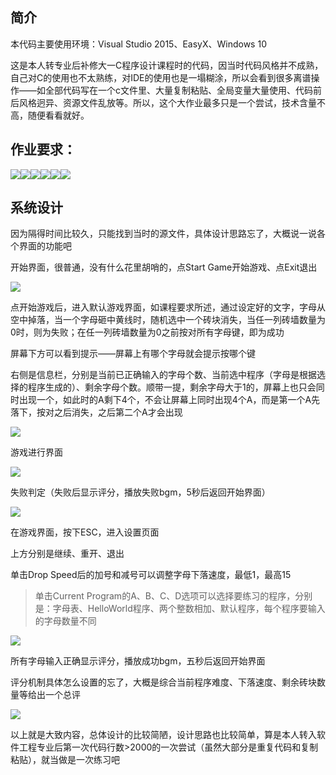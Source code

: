 ## 简介

本代码主要使用环境：Visual Studio 2015、EasyX、Windows 10

这是本人转专业后补修大一C程序设计课程时的代码，因当时代码风格并不成熟，自己对C的使用也不太熟练，对IDE的使用也是一塌糊涂，所以会看到很多离谱操作——如全部代码写在一个c文件里、大量复制粘贴、全局变量大量使用、代码前后风格迥异、资源文件乱放等。所以，这个大作业最多只是一个尝试，技术含量不高，随便看看就好。

## 作业要求：

![](media/87488fd6d0c05cc29bcf77a75561f69c.png)![](media/cdbb7fe7965c7a989befb4af7c3660d3.png)![](media/29786516652d44b9b9dcdff0b14c2fd2.png)![](media/0d3d8c38d59e18dcfaa1d50b44277f2c.png)![](media/8f9d1aaccc9ae9838de5ec7efef8f5c8.png)![](media/7dacafbe3974c298eea399cca480512b.png)

## 系统设计

因为隔得时间比较久，只能找到当时的源文件，具体设计思路忘了，大概说一说各个界面的功能吧

开始界面，很普通，没有什么花里胡哨的，点Start Game开始游戏、点Exit退出

![](media/1ce1e097b096343f30829ee9054d6274.png)

点开始游戏后，进入默认游戏界面，如课程要求所述，通过设定好的文字，字母从空中掉落，当一个字母砸中黄线时，随机选中一个砖块消失，当任一列砖墙数量为0时，则为失败；在任一列砖墙数量为0之前按对所有字母键，即为成功

屏幕下方可以看到提示——屏幕上有哪个字母就会提示按哪个键

右侧是信息栏，分别是当前已正确输入的字母个数、当前选中程序（字母是根据选择的程序生成的）、剩余字母个数。顺带一提，剩余字母大于1的，屏幕上也只会同时出现一个，如此时的A剩下4个，不会让屏幕上同时出现4个A，而是第一个A先落下，按对之后消失，之后第二个A才会出现

![](media/776a8f5cb0a12012544a015d0e839ec6.png)

游戏进行界面

![](media/cadc85c54e04a6ca900513d47a525c55.png)

失败判定（失败后显示评分，播放失败bgm，5秒后返回开始界面）

![](media/164c2569ad250c510404b34c061fe91b.png)

在游戏界面，按下ESC，进入设置页面

上方分别是继续、重开、退出

单击Drop Speed后的加号和减号可以调整字母下落速度，最低1，最高15

>   单击Current
>   Program的A、B、C、D选项可以选择要练习的程序，分别是：字母表、HelloWorld程序、两个整数相加、默认程序，每个程序要输入的字母数量不同

![](media/d277d2b6ea8b66a55161364e7c99d1aa.png)

所有字母输入正确显示评分，播放成功bgm，五秒后返回开始界面

评分机制具体怎么设置的忘了，大概是综合当前程序难度、下落速度、剩余砖块数量等给出一个总评

![](media/87832ee77ff816bf278fa70607763efa.png)

以上就是大致内容，总体设计的比较简陋，设计思路也比较简单，算是本人转入软件工程专业后第一次代码行数\>2000的一次尝试（虽然大部分是重复代码和复制粘贴），就当做是一次练习吧
